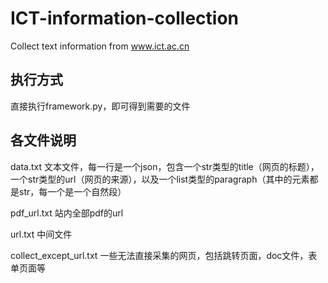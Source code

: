 # ICT-information-collection
Collect text information from www.ict.ac.cn

## 执行方式
直接执行framework.py，即可得到需要的文件

## 各文件说明
data.txt 文本文件，每一行是一个json，包含一个str类型的title（网页的标题），一个str类型的url（网页的来源），以及一个list类型的paragraph（其中的元素都是str，每一个是一个自然段）

pdf_url.txt 站内全部pdf的url

url.txt 中间文件

collect_except_url.txt 一些无法直接采集的网页，包括跳转页面，doc文件，表单页面等
